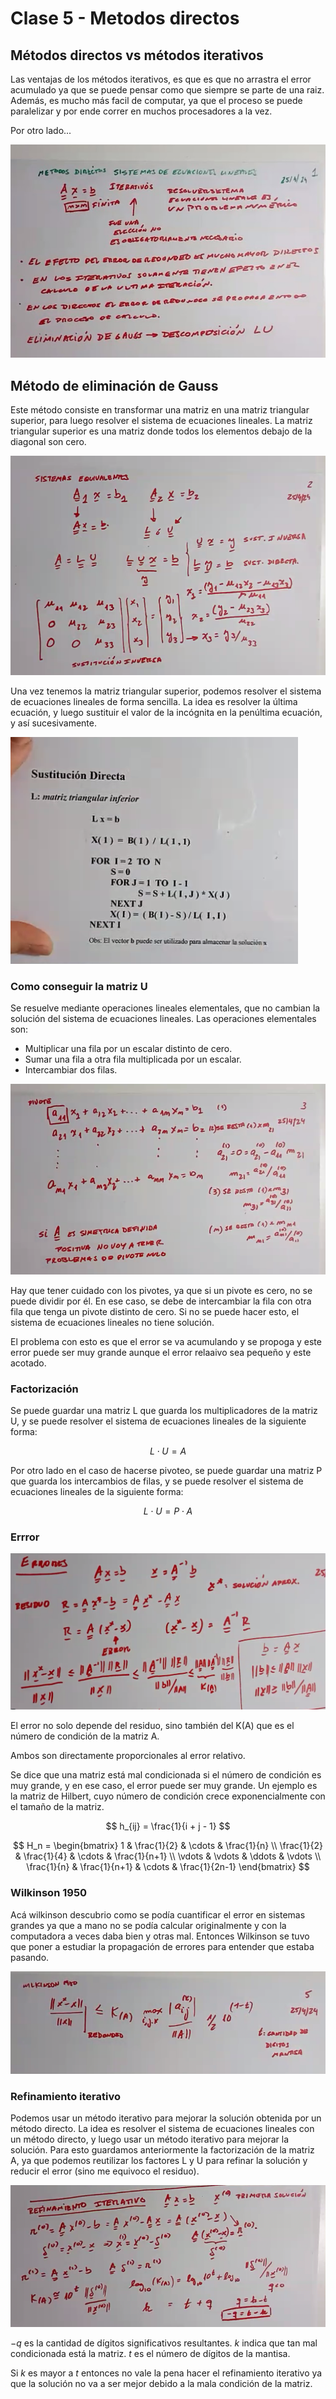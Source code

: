 # Clase 5 - Metodos directos

## Métodos directos vs métodos iterativos

Las ventajas de los métodos iterativos, es que es que no arrastra el error acumulado ya que se puede pensar como que siempre se parte de una raiz. Además, es mucho más facil de computar, ya que el proceso se puede paralelizar y por ende correr en muchos procesadores a la vez.

Por otro lado...

![alt text](image-2.png)

## Método de eliminación de Gauss

Este método consiste en transformar una matriz en una matriz triangular superior, para luego resolver el sistema de ecuaciones lineales. La matriz triangular superior es una matriz donde todos los elementos debajo de la diagonal son cero.

![alt text](image.png)

Una vez tenemos la matriz triangular superior, podemos resolver el sistema de ecuaciones lineales de forma sencilla. La idea es resolver la última ecuación, y luego sustituir el valor de la incógnita en la penúltima ecuación, y así sucesivamente.

![alt text](image-1.png)

### Como conseguir la matriz U

Se resuelve mediante operaciones lineales elementales, que no cambian la solución del sistema de ecuaciones lineales. Las operaciones elementales son:

- Multiplicar una fila por un escalar distinto de cero.
- Sumar una fila a otra fila multiplicada por un escalar.
- Intercambiar dos filas.

![alt text](image-4.png)

Hay que tener cuidado con los pivotes, ya que si un pivote es cero, no se puede dividir por él. En ese caso, se debe de intercambiar la fila con otra fila que tenga un pivote distinto de cero. Si no se puede hacer esto, el sistema de ecuaciones lineales no tiene solución.

El problema con esto es que el error se va acumulando y se propoga y este error puede ser muy grande aunque el error relaaivo sea pequeño y este acotado.

### Factorización

Se puede guardar una matriz L que guarda los multiplicadores de la matriz U, y se puede resolver el sistema de ecuaciones lineales de la siguiente forma:

$$ L \cdot U = A $$

Por otro lado en el caso de hacerse pivoteo, se puede guardar una matriz P que guarda los intercambios de filas, y se puede resolver el sistema de ecuaciones lineales de la siguiente forma:

$$ L \cdot U = P \cdot A $$

### Errror

![alt text](image-6.png)

El error no solo depende del residuo, sino también del K(A) que es el número de condición de la matriz A.

Ambos son directamente proporcionales al error relativo.

Se dice que una matriz está mal condicionada si el número de condición es muy grande, y en ese caso, el error puede ser muy grande. Un ejemplo es la matriz de Hilbert, cuyo número de condición crece exponencialmente con el tamaño de la matriz.

$$ h_{ij} = \frac{1}{i + j - 1} $$
<!-- print matrix with dots... -->
$$ H_n =  \begin{bmatrix} 1 & \frac{1}{2} & \cdots & \frac{1}{n} \\ \frac{1}{2} & \frac{1}{4} & \cdots & \frac{1}{n+1} \\  \vdots & \vdots & \ddots & \vdots \\ \frac{1}{n} & \frac{1}{n+1} & \cdots & \frac{1}{2n-1} \end{bmatrix} $$

### Wilkinson 1950

Acá wilkinson descubrio como se podía cuantificar el error en sistemas grandes ya que a mano no se podía calcular originalmente y con la computadora a veces daba bien y otras mal. Entonces Wilkinson se tuvo que poner a estudiar la propagación de errores para entender que estaba pasando.

![alt text](image-7.png)

### Refinamiento iterativo

Podemos usar un método iterativo para mejorar la solución obtenida por un método directo. La idea es resolver el sistema de ecuaciones lineales con un método directo, y luego usar un método iterativo para mejorar la solución. Para esto guardamos anteriormente la factorización de la matriz A, ya que podemos reutilizar los factores L y U para refinar la solución y reducir el error (sino me equivoco el residuo).

![alt text](image-9.png)

$-q$ es la cantidad de dígitos significativos resultantes.
$k$ indica que tan mal condicionada está la matriz.
$t$ es el número de dígitos de la mantisa.

Si $k$ es mayor a $t$ entonces no vale la pena hacer el refinamiento iterativo ya que la solución no va a ser mejor debido a la mala condición de la matriz.

